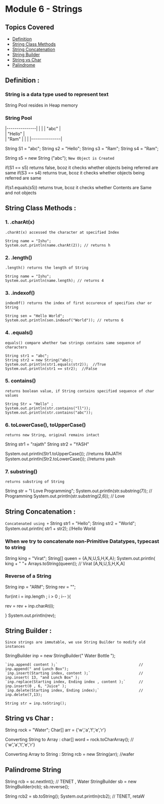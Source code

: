 # Module 6 - Strings

## Topics Covered
- [Definition](#definition)
- [String Class Methods](#string_class)
- [String Concatenation](#string_concatenate)
- [String Builder](#string_builder)
- [String vs Char](#string_char)
- [Palindrome](#palindrome)

<a name="definition"></a>
## Definition : 
### String is a data type used to represent text

String Pool resides in Heap memory

### String Pool

|---------------|
|               |
|  "abc"        |    
|  "Hello"      |   
|   "Ram"       |
|               |
|---------------|   

String S1 = "abc";
String s2 = "Hello";
String s3 = "Ram";
String s4 = "Ram";

String s5 = new String ("abc");  `New Object is Created`

if(S1 == s5) returns false, bcoz it checks whether objects being referred are same
if(S3 == s4) returns true, bcoz it checks whether objects being referred are same

if(s1.equals(s5)) returns true, bcoz it checks whether Contents are Same and not objects

<a name="string_class"></a>
## String Class Methods : 

### 1. .charAt(x)
`.charAt(x) accessed the character at specified Index`

    String name = "Ishu";
    System.out.println(name.charAt(2)); // returns h 

### 2. .length()
`.length() returns the length of String`

    String name = "Ishu";
    System.out.println(name.length); // returns 4

### 3. .indexof() 
`index0f() returns the index of first occurence of specifies char or String`

    String sen = "Hello World";
    System.out.println(sen.indexof("World")); // returns 6

### 4. .equals() 
`equals() compare whether two strings contains same sequence of characters`

    String str1 = "abc";
    String str2 = new String("abc);
    System.out.println(str1.equals(str2));  //True
    System.out.println(str1 == str2);  //False

### 5. contains()
`returns boolean value, if String contains specified sequence of char values`

    String Str = "Hello" ;
    System.out.println(str.contains("ll"));
    System.out.println(str.contains("abc"));

### 6. toLowerCase(), toUpperCase()
`returns new String, original remains intact`

String str1 = "rajath"
String str2 = "YASH"

System.out.println(Str1.toUpperCase()); //returns RAJATH
System.out.println(Str2.toLowerCase()); //returns yash

### 7. substring() 
`returns substring of String`

String str = "I Love Programming";
System.out.println(str.substring(7));   // Programming
System.out.println(str.substring(2,6)); // Love


<a name="string_concatenate"></a>
## String Concatenation : 

`Concatenated using +`
String str1 = "Hello";
String str2 = "World";
System.out.println( str1 + str2);  //Hello World

### When we try to concatenate non-Primitive Datatypes, typecast to string

String king = "Virat";
String[] queen = {A,N,U,S,H,K,A};
System.out.println( king + " "+ Arrays.toString(queen)); // Virat [A,N,U,S,H,K,A]

### Reverse of a String

String inp = "ARM";
String rev = "";

for(int i = inp.length ; i > 0 ; i-- ){
   
   rev = rev + inp.charAt(i);

}
 System.out.println(rev);

<a name="string_builder"></a>
## String Builder :

`Since strings are immutable, we use String Builder to modify old instances`

StringBuilder inp = new StringBuilder(" Water Bottle ");

    `inp.append( content );`                                     // inp.append(" and Lunch Box");
    `inp.insert(Starting index, content );`                      // inp.insert( 13, "and Lunch Box" );
    `inp.replace(Starting index, Ending index , content );`      // inp.insert(0 , 6, "Juice" );
    `inp.delete(Starting index, Ending index);`                  // inp.delete(7,13);

    String str = inp.toString();

<a name="string_char"></a>
## String vs Char :

String rock = "Water";
Char[] arr = {'w','a','f','e','r'}

Converting String to Array :
char[] word = rock.toCharArray(); // {'w','a','t','e','r'}

Converting Array to String :
String rcb = new String(arr); //wafer

<a name="palindrome"></a>
## Palindrome String

String rcb = sc.nextInt();  // TENET , Water
StringBuilder sb = new StringBuilder(rcb);
sb.reverse();

String rcb2 = sb.toString();
System.out.println(rcb2);   // TENET, retaW


